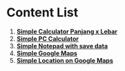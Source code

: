 ﻿# Content List

 1. **[Simple Calculator Panjang x Lebar](https://github.com/jharisonn/ppb2019/tree/master/Tugas1)**
 2. **[Simple PC Calculator](https://github.com/jharisonn/ppb2019/tree/master/Tugas2)**
 3. [**Simple Notepad with save data**](https://github.com/jharisonn/ppb2019/tree/master/Tugas3)
 4. **[Simple Google Maps](https://github.com/jharisonn/ppb2019/tree/master/Tugas4)**
 5. **[Simple Location on Google Maps](https://github.com/jharisonn/ppb2019/tree/master/Tugas5)**

